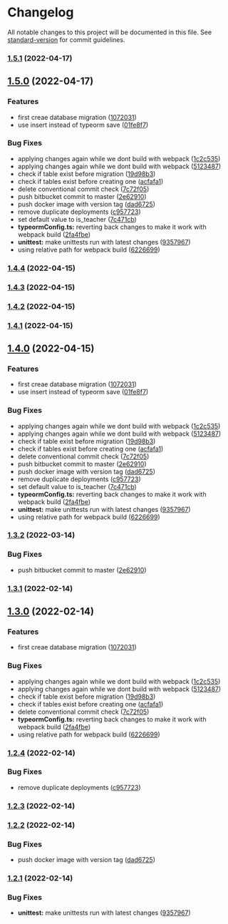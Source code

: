 # Changelog

All notable changes to this project will be documented in this file. See [standard-version](https://github.com/conventional-changelog/standard-version) for commit guidelines.

### [1.5.1](https://bitbucket.org/calmisland/kidsloop-attendance-service/compare/v1.5.0...v1.5.1) (2022-04-17)

## [1.5.0](https://bitbucket.org/calmisland/kidsloop-attendance-service/compare/v1.1.0-master...v1.5.0) (2022-04-17)


### Features

* first creae database migration ([1072031](https://bitbucket.org/calmisland/kidsloop-attendance-service/commit/10720317d18bad2c1f87215aa634748cbc33fad3))
* use insert instead of typeorm save ([01fe8f7](https://bitbucket.org/calmisland/kidsloop-attendance-service/commit/01fe8f7151e9cc40cb3a12731551eb6ffcd48d34))


### Bug Fixes

* applying changes again while we dont build with webpack ([1c2c535](https://bitbucket.org/calmisland/kidsloop-attendance-service/commit/1c2c5350d88e11ab34e0bf2d0fdc71f3819a4a41))
* applying changes again while we dont build with webpack ([5123487](https://bitbucket.org/calmisland/kidsloop-attendance-service/commit/5123487f99e5a5b84a2ddbdcf7de0a5c8b1e2e33))
* check if table exist before migration ([19d98b3](https://bitbucket.org/calmisland/kidsloop-attendance-service/commit/19d98b36fb0424023755d1d62a3d6dd8f47a186c))
* check if tables exist before creating one ([acfafa1](https://bitbucket.org/calmisland/kidsloop-attendance-service/commit/acfafa100815d47be2320dffdd7fad6f89378857))
* delete conventional commit check ([7c72f05](https://bitbucket.org/calmisland/kidsloop-attendance-service/commit/7c72f05c8fea2af8ad8c3479cca9eed1c92b8335))
* push bitbucket commit to master ([2e62910](https://bitbucket.org/calmisland/kidsloop-attendance-service/commit/2e62910baf45be29b72f3e79b3bf1bcdf656fe30))
* push docker image with version tag ([dad6725](https://bitbucket.org/calmisland/kidsloop-attendance-service/commit/dad6725b252611a0570916492a8f9e27d82d8d5e))
* remove duplicate deployments ([c957723](https://bitbucket.org/calmisland/kidsloop-attendance-service/commit/c95772316a81dde5758b6d3c5180fa05644beb9f))
* set default value to is_teacher ([7c471cb](https://bitbucket.org/calmisland/kidsloop-attendance-service/commit/7c471cb3e919dba305f3998d13ebaad57ec581db))
* **typeormConfig.ts:** reverting back changes to make it work with webpack build ([2fa4fbe](https://bitbucket.org/calmisland/kidsloop-attendance-service/commit/2fa4fbe7353a34aecfa879060e84d61de7bb57d7))
* **unittest:** make unittests run with latest changes ([9357967](https://bitbucket.org/calmisland/kidsloop-attendance-service/commit/93579673aabdfb1fa575ea55ea8ec1913b525de9))
* using relative path for webpack build ([6226699](https://bitbucket.org/calmisland/kidsloop-attendance-service/commit/622669966b6d16dfdcdc9974d274efa9429bb7fc))

### [1.4.4](https://bitbucket.org/calmisland/kidsloop-attendance-service/compare/v1.4.3...v1.4.4) (2022-04-15)

### [1.4.3](https://bitbucket.org/calmisland/kidsloop-attendance-service/compare/v1.4.2...v1.4.3) (2022-04-15)

### [1.4.2](https://bitbucket.org/calmisland/kidsloop-attendance-service/compare/v1.4.1...v1.4.2) (2022-04-15)

### [1.4.1](https://bitbucket.org/calmisland/kidsloop-attendance-service/compare/v1.4.0...v1.4.1) (2022-04-15)

## [1.4.0](https://bitbucket.org/calmisland/kidsloop-attendance-service/compare/v1.1.0-master...v1.4.0) (2022-04-15)


### Features

* first creae database migration ([1072031](https://bitbucket.org/calmisland/kidsloop-attendance-service/commit/10720317d18bad2c1f87215aa634748cbc33fad3))
* use insert instead of typeorm save ([01fe8f7](https://bitbucket.org/calmisland/kidsloop-attendance-service/commit/01fe8f7151e9cc40cb3a12731551eb6ffcd48d34))


### Bug Fixes

* applying changes again while we dont build with webpack ([1c2c535](https://bitbucket.org/calmisland/kidsloop-attendance-service/commit/1c2c5350d88e11ab34e0bf2d0fdc71f3819a4a41))
* applying changes again while we dont build with webpack ([5123487](https://bitbucket.org/calmisland/kidsloop-attendance-service/commit/5123487f99e5a5b84a2ddbdcf7de0a5c8b1e2e33))
* check if table exist before migration ([19d98b3](https://bitbucket.org/calmisland/kidsloop-attendance-service/commit/19d98b36fb0424023755d1d62a3d6dd8f47a186c))
* check if tables exist before creating one ([acfafa1](https://bitbucket.org/calmisland/kidsloop-attendance-service/commit/acfafa100815d47be2320dffdd7fad6f89378857))
* delete conventional commit check ([7c72f05](https://bitbucket.org/calmisland/kidsloop-attendance-service/commit/7c72f05c8fea2af8ad8c3479cca9eed1c92b8335))
* push bitbucket commit to master ([2e62910](https://bitbucket.org/calmisland/kidsloop-attendance-service/commit/2e62910baf45be29b72f3e79b3bf1bcdf656fe30))
* push docker image with version tag ([dad6725](https://bitbucket.org/calmisland/kidsloop-attendance-service/commit/dad6725b252611a0570916492a8f9e27d82d8d5e))
* remove duplicate deployments ([c957723](https://bitbucket.org/calmisland/kidsloop-attendance-service/commit/c95772316a81dde5758b6d3c5180fa05644beb9f))
* set default value to is_teacher ([7c471cb](https://bitbucket.org/calmisland/kidsloop-attendance-service/commit/7c471cb3e919dba305f3998d13ebaad57ec581db))
* **typeormConfig.ts:** reverting back changes to make it work with webpack build ([2fa4fbe](https://bitbucket.org/calmisland/kidsloop-attendance-service/commit/2fa4fbe7353a34aecfa879060e84d61de7bb57d7))
* **unittest:** make unittests run with latest changes ([9357967](https://bitbucket.org/calmisland/kidsloop-attendance-service/commit/93579673aabdfb1fa575ea55ea8ec1913b525de9))
* using relative path for webpack build ([6226699](https://bitbucket.org/calmisland/kidsloop-attendance-service/commit/622669966b6d16dfdcdc9974d274efa9429bb7fc))

### [1.3.2](https://bitbucket.org/calmisland/kidsloop-attendance-service/compare/v1.3.1...v1.3.2) (2022-03-14)


### Bug Fixes

* push bitbucket commit to master ([2e62910](https://bitbucket.org/calmisland/kidsloop-attendance-service/commit/2e62910baf45be29b72f3e79b3bf1bcdf656fe30))

### [1.3.1](https://bitbucket.org/calmisland/kidsloop-attendance-service/compare/v1.3.0...v1.3.1) (2022-02-14)

## [1.3.0](https://bitbucket.org/calmisland/kidsloop-attendance-service/compare/v1.2.4...v1.3.0) (2022-02-14)


### Features

* first creae database migration ([1072031](https://bitbucket.org/calmisland/kidsloop-attendance-service/commit/10720317d18bad2c1f87215aa634748cbc33fad3))


### Bug Fixes

* applying changes again while we dont build with webpack ([1c2c535](https://bitbucket.org/calmisland/kidsloop-attendance-service/commit/1c2c5350d88e11ab34e0bf2d0fdc71f3819a4a41))
* applying changes again while we dont build with webpack ([5123487](https://bitbucket.org/calmisland/kidsloop-attendance-service/commit/5123487f99e5a5b84a2ddbdcf7de0a5c8b1e2e33))
* check if table exist before migration ([19d98b3](https://bitbucket.org/calmisland/kidsloop-attendance-service/commit/19d98b36fb0424023755d1d62a3d6dd8f47a186c))
* check if tables exist before creating one ([acfafa1](https://bitbucket.org/calmisland/kidsloop-attendance-service/commit/acfafa100815d47be2320dffdd7fad6f89378857))
* delete conventional commit check ([7c72f05](https://bitbucket.org/calmisland/kidsloop-attendance-service/commit/7c72f05c8fea2af8ad8c3479cca9eed1c92b8335))
* **typeormConfig.ts:** reverting back changes to make it work with webpack build ([2fa4fbe](https://bitbucket.org/calmisland/kidsloop-attendance-service/commit/2fa4fbe7353a34aecfa879060e84d61de7bb57d7))
* using relative path for webpack build ([6226699](https://bitbucket.org/calmisland/kidsloop-attendance-service/commit/622669966b6d16dfdcdc9974d274efa9429bb7fc))

### [1.2.4](https://bitbucket.org/calmisland/kidsloop-attendance-service/compare/v1.2.3...v1.2.4) (2022-02-14)


### Bug Fixes

* remove duplicate deployments ([c957723](https://bitbucket.org/calmisland/kidsloop-attendance-service/commit/c95772316a81dde5758b6d3c5180fa05644beb9f))

### [1.2.3](https://bitbucket.org/calmisland/kidsloop-attendance-service/compare/v1.2.2...v1.2.3) (2022-02-14)

### [1.2.2](https://bitbucket.org/calmisland/kidsloop-attendance-service/compare/v1.2.1...v1.2.2) (2022-02-14)


### Bug Fixes

* push docker image with version tag ([dad6725](https://bitbucket.org/calmisland/kidsloop-attendance-service/commit/dad6725b252611a0570916492a8f9e27d82d8d5e))

### [1.2.1](https://bitbucket.org/calmisland/kidsloop-attendance-service/compare/v1.2.0...v1.2.1) (2022-02-14)


### Bug Fixes

* **unittest:** make unittests run with latest changes ([9357967](https://bitbucket.org/calmisland/kidsloop-attendance-service/commit/93579673aabdfb1fa575ea55ea8ec1913b525de9))
